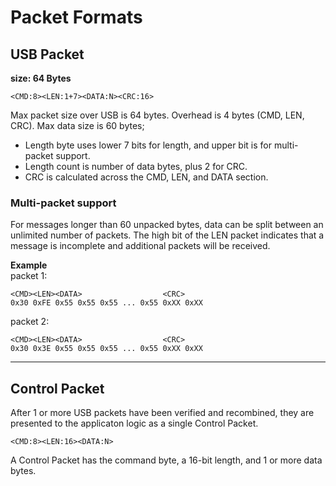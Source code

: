 # Packet Formats

## USB Packet

**size: 64 Bytes**  
```
<CMD:8><LEN:1+7><DATA:N><CRC:16>
```

Max packet size over USB is 64 bytes. Overhead is 4 bytes (CMD, LEN, CRC).
Max data size is 60 bytes;

- Length byte uses lower 7 bits for length, and upper bit is for multi-packet support. 
- Length count is number of data bytes, plus 2 for CRC.
- CRC is calculated across the CMD, LEN, and DATA section.

### Multi-packet support

For messages longer than 60 unpacked bytes, data can be split between an unlimited number of packets. 
The high bit of the LEN packet indicates that a message is incomplete and additional packets will be received.

**Example**  
packet 1:
```
<CMD><LEN><DATA>                  <CRC>
0x30 0xFE 0x55 0x55 0x55 ... 0x55 0xXX 0xXX
```
packet 2:
```
<CMD><LEN><DATA>                  <CRC>
0x30 0x3E 0x55 0x55 0x55 ... 0x55 0xXX 0xXX
```


---
## Control Packet

After 1 or more USB packets have been verified and recombined, they are presented to the applicaton logic as a single Control Packet.

```
<CMD:8><LEN:16><DATA:N>
```

A Control Packet has the command byte, a 16-bit length, and 1 or more data bytes.